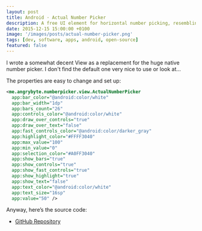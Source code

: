 ```yaml
---
layout: post
title: Android · Actual Number Picker
description: A free UI element for horizontal number picking, resembling a top-down look of a wheel
date: 2015-12-15 15:00:00 +0100
image: '/images/posts/actual-number-picker.png'
tags: [dev, software, apps, android, open-source]
featured: false
---
```


I wrote a somewhat decent View as a replacement for the huge native number picker. I don't find the default one very nice to use or look at...

The properties are easy to change and set up:

```xml
<me.angrybyte.numberpicker.view.ActualNumberPicker
  app:bar_color="@android:color/white"
  app:bar_width="1dp"
  app:bars_count="26"
  app:controls_color="@android:color/white"
  app:draw_over_controls="true"
  app:draw_over_text="false"
  app:fast_controls_color="@android:color/darker_gray"
  app:highlight_color="#FFFF3040"
  app:max_value="100"
  app:min_value="0"
  app:selection_color="#A0FF3040"
  app:show_bars="true"
  app:show_controls="true"
  app:show_fast_controls="true"
  app:show_highlight="true"
  app:show_text="false"
  app:text_color="@android:color/white"
  app:text_size="16sp"
  app:value="50" />
```

Anyway, here’s the source code:

  - [GitHub Repository](https://github.com/milosmns/actual-number-picker)
